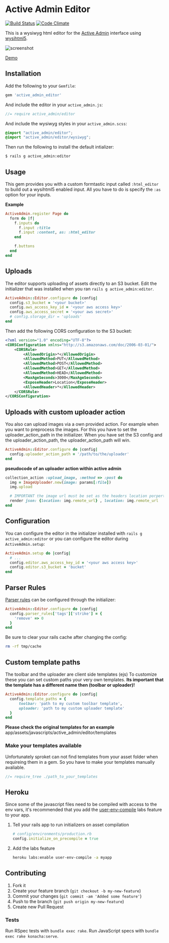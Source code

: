 # Active Admin Editor
[![Build Status](https://travis-ci.org/ejholmes/active_admin_editor.png?branch=master)](https://travis-ci.org/ejholmes/active_admin_editor) [![Code Climate](https://codeclimate.com/github/ejholmes/active_admin_editor.png)](https://codeclimate.com/github/ejholmes/active_admin_editor)

This is a wysiwyg html editor for the [Active Admin](http://activeadmin.info/)
interface using [wysihtml5](https://github.com/xing/wysihtml5).

![screenshot](https://dl.dropbox.com/u/1906634/Captured/OhvTv.png)

[Demo](http://active-admin-editor-demo.herokuapp.com/admin/pages/new)

## Installation

Add the following to your `Gemfile`:

```ruby
gem 'active_admin_editor'
```

And include the editor in your `active_admin.js`:

```js
//= require active_admin/editor
```

And include the wysiwyg styles in your `active_admin.scss`:

```scss
@import "active_admin/editor";
@import "active_admin/editor/wysiwyg";
```

Then run the following to install the default intializer:

```bash
$ rails g active_admin:editor
```

## Usage

This gem provides you with a custom formtastic input called `:html_editor` to build out a wysihtml5 enabled input.
All you have to do is specify the `:as` option for your inputs.

**Example**

```ruby
ActiveAdmin.register Page do
  form do |f|
    f.inputs do
      f.input :title
      f.input :content, as: :html_editor
    end

    f.buttons
  end
end
```

## Uploads

The editor supports uploading of assets directly to an S3 bucket. Edit the initializer that
was installed when you ran `rails g active_admin:editor`.

```ruby
ActiveAdmin::Editor.configure do |config|
  config.s3_bucket = '<your bucket>'
  config.aws_access_key_id = '<your aws access key>'
  config.aws_access_secret = '<your aws secret>'
  # config.storage_dir = 'uploads'
end
```

Then add the following CORS configuration to the S3 bucket:

```xml
<?xml version="1.0" encoding="UTF-8"?>
<CORSConfiguration xmlns="http://s3.amazonaws.com/doc/2006-03-01/">
    <CORSRule>
        <AllowedOrigin>*</AllowedOrigin>
        <AllowedMethod>PUT</AllowedMethod>
        <AllowedMethod>POST</AllowedMethod>
        <AllowedMethod>GET</AllowedMethod>
        <AllowedMethod>HEAD</AllowedMethod>
        <MaxAgeSeconds>3000</MaxAgeSeconds>
        <ExposeHeader>Location</ExposeHeader>
        <AllowedHeader>*</AllowedHeader>
    </CORSRule>
</CORSConfiguration>
```

## Uploads with custom uploader action

You also can upload images via a own provided action. For example when you want to preprocess the images. For this you have to set the uploader_action_path in the initializer. When you have set the S3 config and the uploader_action_path, the uploader_action_path will win.

```ruby
ActiveAdmin::Editor.configure do |config|
  config.uploader_action_path = '/path/to/the/uploader'
end
```

__pseudocode of an uploader action within active admin__

```ruby
collection_action :upload_image, :method => :post do
  img = ImageUploader.new(image: params[:file])
  img.upload

  # IMPORTANT the image url must be set as the headers location porperty
  render json: {location: img.remote_url} , location: img.remote_url
end
```


## Configuration

You can configure the editor in the initializer installed with `rails g
active_admin:editor` or you can configure the editor during
`ActiveAdmin.setup`:

```ruby
ActiveAdmin.setup do |config|
  # ...
  config.editor.aws_access_key_id = '<your aws access key>'
  config.editor.s3_bucket = 'bucket'
end
```

## Parser Rules

[Parser rules](https://github.com/xing/wysihtml5/tree/master/parser_rules) can
be configured through the initializer:

```ruby
ActiveAdmin::Editor.configure do |config|
  config.parser_rules['tags']['strike'] = {
    'remove' => 0
  }
end
```

Be sure to clear your rails cache after changing the config:

```bash
rm -rf tmp/cache
```

## Custom template paths
The toolbar and the uploader are client side templates (ejs)
To customize these you can set custom paths your very own templates.
__Its important that the template has a different name then (toolbar or uploader)!__

```ruby
ActiveAdmin::Editor.configure do |config|
  config.template_paths = {
      toolbar: 'path to my custom toolbar template',
      uploader: 'path to my custom uploader template'
  }
end
```
__Please check the original templates for an example__
app/assets/javascripts/active_admin/editor/templates

### Make your templates available
Unfortunately sproket can not find templates from your
asset folder when requireing them in a gem. So you have to
make your templates manually avaliable.

```javascript
//= require_tree ./path_to_your_templates
```

## Heroku

Since some of the javascript files need to be compiled with access to the env
vars, it's recommended that you add the [user-env-compile](https://devcenter.heroku.com/articles/labs-user-env-compile)
labs feature to your app.

1. Tell your rails app to run initializers on asset compilation

   ```ruby
   # config/environments/production.rb
   config.initialize_on_precompile = true
   ```
2. Add the labs feature

   ```bash
   heroku labs:enable user-env-compile -a myapp
   ```

## Contributing

1. Fork it
2. Create your feature branch (`git checkout -b my-new-feature`)
3. Commit your changes (`git commit -am 'Added some feature'`)
4. Push to the branch (`git push origin my-new-feature`)
5. Create new Pull Request

### Tests

Run RSpec tests with `bundle exec rake`. Run JavaScript specs with `bundle
exec rake konacha:serve`.
